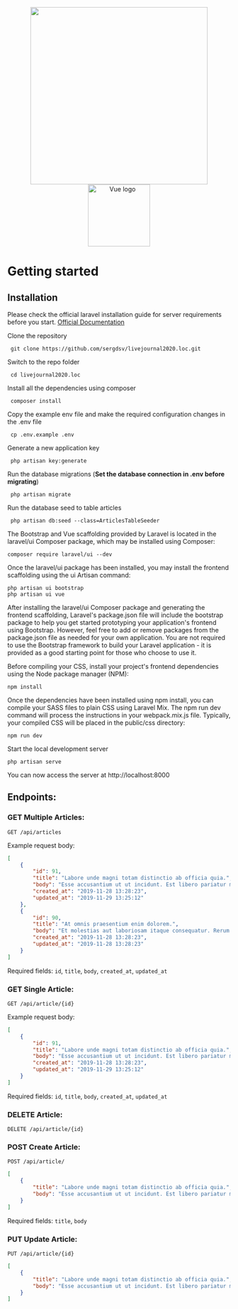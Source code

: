 <p align="center"><img src="https://res.cloudinary.com/dtfbvvkyp/image/upload/v1566331377/laravel-logolockup-cmyk-red.svg" width="400"><img width="140" src="https://vuejs.org/images/logo.png" alt="Vue logo"></p>
 
 # Getting started
 
 ## Installation
 
 Please check the official laravel installation guide for server requirements before you start. [Official Documentation](https://laravel.com/docs/5.4/installation#installation)
 
 
 Clone the repository
 
     git clone https://github.com/sergdsv/livejournal2020.loc.git
 
 Switch to the repo folder
 
     cd livejournal2020.loc
 
 Install all the dependencies using composer
 
     composer install
 
 Copy the example env file and make the required configuration changes in the .env file
 
     cp .env.example .env
 
 Generate a new application key
 
     php artisan key:generate
     
 Run the database migrations (**Set the database connection in .env before migrating**)
 
     php artisan migrate
     
 Run the database seed to table articles
     
     php artisan db:seed --class=ArticlesTableSeeder
 
 The Bootstrap and Vue scaffolding provided by Laravel is located in the laravel/ui Composer package, which may be installed using Composer:
 
    composer require laravel/ui --dev
    
 Once the laravel/ui package has been installed, you may install the frontend scaffolding using the ui Artisan command:
 
    php artisan ui bootstrap
    php artisan ui vue

After installing the laravel/ui Composer package and generating the frontend scaffolding, Laravel's package.json file will include the bootstrap package to help you get started prototyping your application's frontend using Bootstrap. However, feel free to add or remove packages from the package.json file as needed for your own application. You are not required to use the Bootstrap framework to build your Laravel application - it is provided as a good starting point for those who choose to use it.

Before compiling your CSS, install your project's frontend dependencies using the Node package manager (NPM):

    npm install
    
Once the dependencies have been installed using npm install, you can compile your SASS files to plain CSS using Laravel Mix. The npm run dev command will process the instructions in your webpack.mix.js file. Typically, your compiled CSS will be placed in the public/css directory:

    npm run dev
 
Start the local development server
    
    php artisan serve
 
 You can now access the server at http://localhost:8000

## Endpoints:

### GET Multiple Articles:

`GET /api/articles`

Example request body:
```JSON
[
    {
        "id": 91,
        "title": "Labore unde magni totam distinctio ab officia quia.",
        "body": "Esse accusantium ut ut incidunt. Est libero pariatur magnam qui omnis voluptate aspernatur.",
        "created_at": "2019-11-28 13:28:23",
        "updated_at": "2019-11-29 13:25:12"
    },
    {
        "id": 90,
        "title": "At omnis praesentium enim dolorem.",
        "body": "Et molestias aut laboriosam itaque consequatur. Rerum quaerat ut autem commodi.",
        "created_at": "2019-11-28 13:28:23",
        "updated_at": "2019-11-28 13:28:23"
    }
]
```
Required fields: `id`, `title`, `body`, `created_at`, `updated_at`

### GET Single Article:

`GET /api/article/{id}`

Example request body:
```JSON
[
    {
        "id": 91,
        "title": "Labore unde magni totam distinctio ab officia quia.",
        "body": "Esse accusantium ut ut incidunt. Est libero pariatur magnam qui omnis voluptate aspernatur.",
        "created_at": "2019-11-28 13:28:23",
        "updated_at": "2019-11-29 13:25:12"
    }
]
```
Required fields: `id`, `title`, `body`, `created_at`, `updated_at`

### DELETE Article:

`DELETE /api/article/{id}`

### POST Create Article:

`POST /api/article/`
```JSON
[
    {
        "title": "Labore unde magni totam distinctio ab officia quia.",
        "body": "Esse accusantium ut ut incidunt. Est libero pariatur magnam qui omnis voluptate aspernatur.",
    }
]
```
Required fields: `title`, `body`

### PUT Update Article:

`PUT /api/article/{id}`
```JSON
[
    {
        "title": "Labore unde magni totam distinctio ab officia quia.",
        "body": "Esse accusantium ut ut incidunt. Est libero pariatur magnam qui omnis voluptate aspernatur.",
    }
]
```


